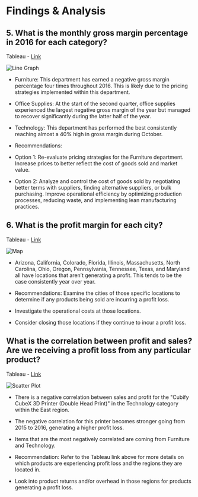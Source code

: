 # Findings & Analysis

## 5. What is the monthly gross margin percentage in 2016 for each category?

Tableau - [Link](https://public.tableau.com/views/Workbook4_SuperStoreProject/LineGraph?:language=en-US&:sid=&:redirect=auth&:display_count=n&:origin=viz_share_link)

![Line Graph](https://github.com/rml-lee/E-commerce-Sales-Analysis/assets/160198611/0788d32a-3593-4184-9a93-4e6038f7cbf5)


- Furniture: This department has earned a negative gross margin percentage four times throughout 2016. This is likely due to the pricing strategies implemented within this department.

- Office Supplies: At the start of the second quarter, office supplies experienced the largest negative gross margin of the year but managed to recover significantly during the latter half of the year.

- Technology: This department has performed the best consistently reaching almost a 40% high in gross margin during October.

- Recommendations:

- Option 1: Re-evaluate pricing strategies for the Furniture department. Increase prices to better reflect the cost of goods sold and market value. 
- Option 2: Analyze and control the cost of goods sold by negotiating better terms with suppliers, finding alternative suppliers, or bulk purchasing. Improve operational efficiency by optimizing production processes, reducing waste, and implementing lean manufacturing practices.


## 6. What is the profit margin for each city?

Tableau - [Link](https://public.tableau.com/views/Workbook4_SuperStoreProject/Map?:language=en-US&:sid=&:display_count=n&:origin=viz_share_link)

![Map](https://github.com/rml-lee/MYSQL-Tableau-SuperStore-Project/assets/160198611/ddececed-14ff-40b0-9b0d-e9797c33047b)

- Arizona, California, Colorado, Florida, Illinois, Massachusetts, North Carolina, Ohio, Oregon, Pennsylvania, Tennessee, Texas, and Maryland all have locations that aren’t generating a profit. This tends to be the case consistently year over year.

- Recommendations: Examine the cities of those specific locations to determine if any products being sold are incurring a profit loss.

- Investigate the operational costs at those locations. 

- Consider closing those locations if they continue to incur a profit loss.

## What is the correlation between profit and sales? Are we receiving a profit loss from any particular product?

Tableau - [Link](https://public.tableau.com/shared/QHYX4N94G?:display_count=n&:origin=viz_share_link)

![Scatter Plot](https://github.com/rml-lee/MYSQL-Tableau-SuperStore-Project/assets/160198611/3660d849-e704-4ce1-be25-8f870b1a4fb2)

- There is a negative correlation between sales and profit for the "Cubify CubeX 3D Printer (Double Head Print)" in the Technology category within the East region.

- The negative correlation for this printer becomes stronger going from 2015 to 2016, generating a higher profit loss.

- Items that are the most negatively correlated are coming from Furniture and Technology.

- Recommendation: Refer to the Tableau link above for more details on which products are experiencing profit loss and the regions they are located in.

- Look into product returns and/or overhead in those regions for products generating a profit loss.
